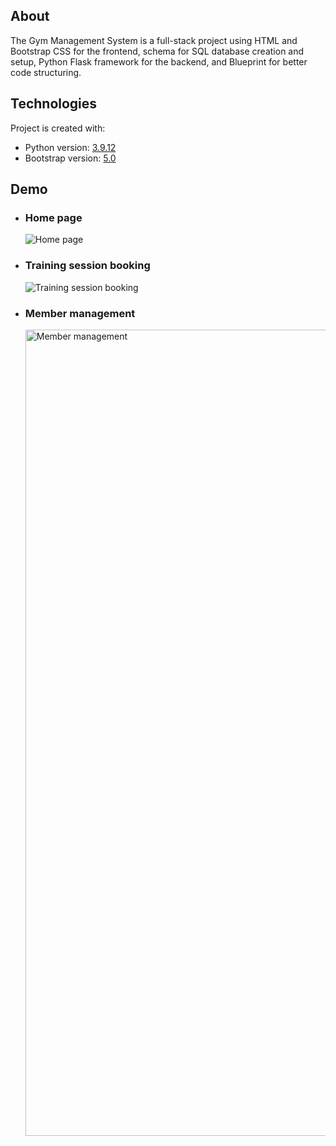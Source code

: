 ## About
The Gym Management System is a full-stack project using HTML and Bootstrap CSS for the frontend, schema for SQL database creation and setup, Python Flask framework for the backend, and Blueprint for better code structuring.

## Technologies
Project is created with:
* Python version: [3.9.12](https://www.python.org/downloads/release/python-3912/)
* Bootstrap version: [5.0](https://getbootstrap.com/docs/5.0/getting-started/introduction/)


## Demo
* ### Home page
  ![Home page](https://github.com/Cookiext23/Gym-Management-System-/assets/109332897/e4b1abc5-b3a3-4fe3-aefa-2eeb3120862d)

* ### Training session booking
  ![Training session booking](https://github.com/Cookiext23/Gym-Management-System-/assets/109332897/be825c6f-2b94-469b-8c98-63341e9d4495)

* ### Member management
  <img width="1290" alt="Member management" src="https://github.com/Cookiext23/Gym-Management-System-/assets/109332897/5bf2bab1-319b-4b98-ad10-46a527ffab3b">
